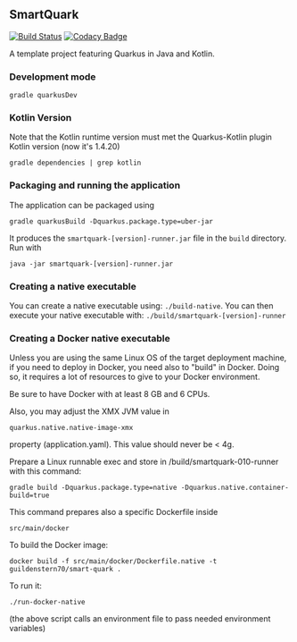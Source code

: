 ## SmartQuark

[![Build Status](https://travis-ci.com/guildenstern70/SmartQuark.svg?branch=master)](https://travis-ci.com/guildenstern70/SmartQuark)
[![Codacy Badge](https://app.codacy.com/project/badge/Grade/8b6c1766de094783827f508e9aedf355)](https://www.codacy.com/gh/guildenstern70/SmartQuark/dashboard?utm_source=github.com&amp;utm_medium=referral&amp;utm_content=guildenstern70/SmartQuark&amp;utm_campaign=Badge_Grade)

A template project featuring Quarkus in Java and Kotlin.

### Development mode

    gradle quarkusDev

### Kotlin Version

Note that the Kotlin runtime version must met the Quarkus-Kotlin plugin Kotlin version (now it's 1.4.20)

    gradle dependencies | grep kotlin

### Packaging and running the application

The application can be packaged using 

    gradle quarkusBuild -Dquarkus.package.type=uber-jar

It produces the `smartquark-[version]-runner.jar` file in the `build` directory. Run with

    java -jar smartquark-[version]-runner.jar

### Creating a native executable

You can create a native executable using: `./build-native`.
You can then execute your native executable with: `./build/smartquark-[version]-runner`

### Creating a Docker native executable

Unless you are using the same Linux OS of the target deployment machine, if you need to
deploy in Docker, you need also to "build" in Docker. Doing so, it requires a lot of resources
to give to your Docker environment.

Be sure to have Docker with at least 8 GB and 6 CPUs.

Also, you may adjust the XMX JVM value in 

    quarkus.native.native-image-xmx

property (application.yaml). This value should never be < 4g.

Prepare a Linux runnable exec and store in /build/smartquark-010-runner with this command:

    gradle build -Dquarkus.package.type=native -Dquarkus.native.container-build=true

This command prepares also a specific Dockerfile inside 

    src/main/docker

To build the Docker image:
 
    docker build -f src/main/docker/Dockerfile.native -t guildenstern70/smart-quark .

To run it:

    ./run-docker-native

(the above script calls an environment file to pass needed environment variables)
